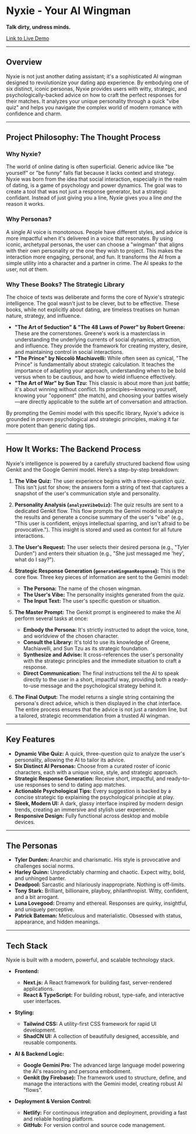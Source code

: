 # Nyxie - Your AI Wingman

**Talk dirty, undress minds.**

[Link to Live Demo](https://your-live-demo-url-here.com) <!--- Replace with your actual deployment URL -->

---

## Overview

Nyxie is not just another dating assistant; it's a sophisticated AI wingman designed to revolutionize your dating app experience. By embodying one of six distinct, iconic personas, Nyxie provides users with witty, strategic, and psychologically-backed advice on how to craft the perfect responses for their matches. It analyzes your unique personality through a quick "vibe quiz" and helps you navigate the complex world of modern romance with confidence and charm.

---
## Project Philosophy: The Thought Process

### Why Nyxie?

The world of online dating is often superficial. Generic advice like "be yourself" or "be funny" falls flat because it lacks context and strategy. Nyxie was born from the idea that social interaction, especially in the realm of dating, is a game of psychology and power dynamics. The goal was to create a tool that was not just a response generator, but a strategic confidant. Instead of just giving you a line, Nyxie gives you a line *and* the reason it works.

### Why Personas?

A single AI voice is monotonous. People have different styles, and advice is more impactful when it's delivered in a voice that resonates. By using iconic, archetypal personas, the user can choose a "wingman" that aligns with their own personality or the one they wish to project. This makes the interaction more engaging, personal, and fun. It transforms the AI from a simple utility into a character and a partner in crime. The AI speaks *to* the user, not *at* them.

### Why These Books? The Strategic Library

The choice of texts was deliberate and forms the core of Nyxie's strategic intelligence. The goal wasn't just to be clever, but to be effective. These books, while not explicitly about dating, are timeless treatises on human nature, strategy, and influence.

-   **"The Art of Seduction" & "The 48 Laws of Power" by Robert Greene:** These are the cornerstones. Greene's work is a masterclass in understanding the underlying currents of social dynamics, attraction, and influence. They provide the framework for creating mystery, desire, and maintaining control in social interactions.
-   **"The Prince" by Niccolò Machiavelli:** While often seen as cynical, "The Prince" is fundamentally about strategic calculation. It teaches the importance of adapting your approach, understanding when to be bold versus when to be cautious, and how to wield influence effectively.
-   **"The Art of War" by Sun Tzu:** This classic is about more than just battle; it's about winning without conflict. Its principles—knowing yourself, knowing your "opponent" (the match), and choosing your battles wisely—are directly applicable to the subtle art of conversation and attraction.

By prompting the Gemini model with this specific library, Nyxie's advice is grounded in proven psychological and strategic principles, making it far more potent than generic dating tips.

---

## How It Works: The Backend Process

Nyxie's intelligence is powered by a carefully structured backend flow using Genkit and the Google Gemini model. Here’s a step-by-step breakdown:

1.  **The Vibe Quiz:** The user experience begins with a three-question quiz. This isn't just for show; the answers form a string of text that captures a snapshot of the user's communication style and personality.

2.  **Personality Analysis (`analyzeVibeQuiz`):** The quiz results are sent to a dedicated Genkit flow. This flow prompts the Gemini model to analyze the results and generate a concise summary of the user's "vibe" (e.g., "This user is confident, enjoys intellectual sparring, and isn't afraid to be provocative."). This insight is stored and used as context for all future interactions.

3.  **The User's Request:** The user selects their desired persona (e.g., "Tyler Durden") and enters their situation (e.g., "She just messaged me 'hey', what do I say?").

4.  **Strategic Response Generation (`generateWingmanResponse`):** This is the core flow. Three key pieces of information are sent to the Gemini model:
    *   **The Persona:** The name of the chosen wingman.
    *   **The User's Vibe:** The personality insights generated from the quiz.
    *   **The Input Text:** The user's specific question or situation.

5.  **The Master Prompt:** The Genkit prompt is engineered to make the AI perform several tasks at once:
    *   **Embody the Persona:** It's strictly instructed to adopt the voice, tone, and worldview of the chosen character.
    *   **Consult the Library:** It's told to use its knowledge of Greene, Machiavelli, and Sun Tzu as its strategic foundation.
    *   **Synthesize and Advise:** It cross-references the user's personality with the strategic principles and the immediate situation to craft a response.
    *   **Direct Communication:** The final instructions tell the AI to speak directly to the user in a short, impactful way, providing both a ready-to-use message and the psychological strategy behind it.

6.  **The Final Output:** The model returns a single string containing the persona's direct advice, which is then displayed in the chat interface. The entire process ensures that the advice is not just a random line, but a tailored, strategic recommendation from a trusted AI wingman.

---

## Key Features

-   **Dynamic Vibe Quiz:** A quick, three-question quiz to analyze the user's personality, allowing the AI to tailor its advice.
-   **Six Distinct AI Personas:** Choose from a curated roster of iconic characters, each with a unique voice, style, and strategic approach.
-   **Strategic Response Generation:** Receive short, impactful, and ready-to-use responses to send to dating app matches.
-   **Actionable Psychological Tips:** Every suggestion is backed by a concise strategic tip explaining the psychological principle at play.
-   **Sleek, Modern UI:** A dark, glassy interface inspired by modern design trends, creating an immersive and stylish user experience.
-   **Responsive Design:** Fully functional across desktop and mobile devices.

---

## The Personas

-   **Tyler Durden:** Anarchic and charismatic. His style is provocative and challenges social norms.
-   **Harley Quinn:** Unpredictably charming and chaotic. Expect witty, bold, and unhinged banter.
-   **Deadpool:** Sarcastic and hilariously inappropriate. Nothing is off-limits.
-   **Tony Stark:** Brilliant, billionaire, playboy, philanthropist. Witty, confident, and a bit arrogant.
-   **Luna Lovegood:** Dreamy and ethereal. Responses are quirky, insightful, and uniquely perceptive.
-   **Patrick Bateman:** Meticulous and materialistic. Obsessed with status, appearance, and hidden meanings.

---

## Tech Stack

Nyxie is built with a modern, powerful, and scalable technology stack.

-   **Frontend:**
    -   **Next.js:** A React framework for building fast, server-rendered applications.
    -   **React & TypeScript:** For building robust, type-safe, and interactive user interfaces.

-   **Styling:**
    -   **Tailwind CSS:** A utility-first CSS framework for rapid UI development.
    -   **ShadCN UI:** A collection of beautifully designed, accessible, and reusable components.

-   **AI & Backend Logic:**
    -   **Google Gemini Pro:** The advanced large language model powering the AI's reasoning and persona embodiment.
    -   **Genkit (by Firebase):** The framework used to structure, define, and manage the interactions with the Gemini model, creating robust AI "flows".

-   **Deployment & Version Control:**
    -   **Netlify:** For continuous integration and deployment, providing a fast and reliable hosting platform.
    -   **GitHub:** For version control and source code management.